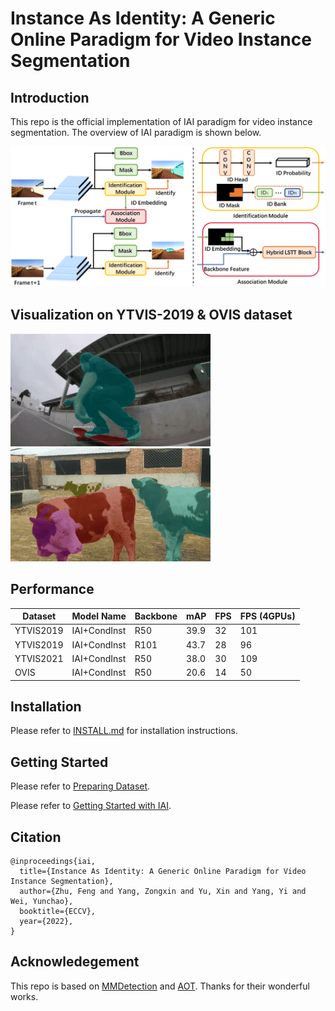 # Instance As Identity: A Generic Online Paradigm for Video Instance Segmentation

## Introduction

This repo is the official implementation of IAI paradigm for video instance segmentation. The overview of IAI paradigm is shown below. 

<img src='doc/IAI_framework.png'>

## Visualization on YTVIS-2019 & OVIS dataset

<img src='doc/visualization1.gif'><img src='doc/visualization2.gif'>

## Performance

|  Dataset  |  Model Name  | Backbone | mAP  | FPS | FPS (4GPUs) |
| --------- | ------------ | -------- | ---- | --- | ----------- |
| YTVIS2019 | IAI+CondInst |   R50    | 39.9 | 32  | 101 |
| YTVIS2019 | IAI+CondInst |   R101   | 43.7 | 28  | 96  |
| YTVIS2021 | IAI+CondInst |   R50    | 38.0 | 30  | 109 |
|    OVIS   | IAI+CondInst |   R50    | 20.6 | 14  | 50  |

## Installation

Please refer to [INSTALL.md](./INSTALL.md) for installation instructions.

## Getting Started

Please refer to [Preparing Dataset](./DATASET.md).

Please refer to [Getting Started with IAI](./START.md).

## Citation

```
@inproceedings{iai,
  title={Instance As Identity: A Generic Online Paradigm for Video Instance Segmentation},
  author={Zhu, Feng and Yang, Zongxin and Yu, Xin and Yang, Yi and Wei, Yunchao},
  booktitle={ECCV},
  year={2022},
}
```

## Acknowledegement

This repo is based on [MMDetection](https://github.com/open-mmlab/mmdetection) and [AOT](https://github.com/yoxu515/aot-benchmark). Thanks for their wonderful works.

